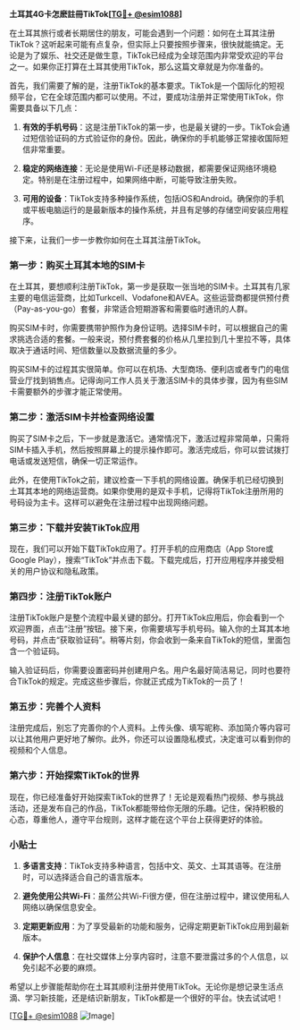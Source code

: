 **土耳其4G卡怎麽註冊TikTok[[TG💪+ @esim1088](https://t.me/s/esim1088)]**

在土耳其旅行或者长期居住的朋友，可能会遇到一个问题：如何在土耳其注册TikTok？这听起来可能有点复杂，但实际上只要按照步骤来，很快就能搞定。无论是为了娱乐、社交还是做生意，TikTok已经成为全球范围内非常受欢迎的平台之一。如果你正打算在土耳其使用TikTok，那么这篇文章就是为你准备的。

首先，我们需要了解的是，注册TikTok的基本要求。TikTok是一个国际化的短视频平台，它在全球范围内都可以使用。不过，要成功注册并正常使用TikTok，你需要具备以下几点：

1. **有效的手机号码**：这是注册TikTok的第一步，也是最关键的一步。TikTok会通过短信验证码的方式验证你的身份。因此，确保你的手机能够正常接收国际短信非常重要。
   
2. **稳定的网络连接**：无论是使用Wi-Fi还是移动数据，都需要保证网络环境稳定。特别是在注册过程中，如果网络中断，可能导致注册失败。

3. **可用的设备**：TikTok支持多种操作系统，包括iOS和Android。确保你的手机或平板电脑运行的是最新版本的操作系统，并且有足够的存储空间安装应用程序。

接下来，让我们一步一步教你如何在土耳其注册TikTok。

### 第一步：购买土耳其本地的SIM卡

在土耳其，要想顺利注册TikTok，第一步是获取一张当地的SIM卡。土耳其有几家主要的电信运营商，比如Turkcell、Vodafone和AVEA。这些运营商都提供预付费（Pay-as-you-go）套餐，非常适合短期游客和需要临时通讯的人群。

购买SIM卡时，你需要携带护照作为身份证明。选择SIM卡时，可以根据自己的需求挑选合适的套餐。一般来说，预付费套餐的价格从几里拉到几十里拉不等，具体取决于通话时间、短信数量以及数据流量的多少。

购买SIM卡的过程其实很简单。你可以在机场、大型商场、便利店或者专门的电信营业厅找到销售点。记得询问工作人员关于激活SIM卡的具体步骤，因为有些SIM卡需要额外的步骤才能正常使用。

### 第二步：激活SIM卡并检查网络设置

购买了SIM卡之后，下一步就是激活它。通常情况下，激活过程非常简单，只需将SIM卡插入手机，然后按照屏幕上的提示操作即可。激活完成后，你可以尝试拨打电话或发送短信，确保一切正常运作。

此外，在使用TikTok之前，建议检查一下手机的网络设置。确保手机已经切换到土耳其本地的网络运营商。如果你使用的是双卡手机，记得将TikTok注册所用的号码设为主卡。这样可以避免在注册过程中出现网络问题。

### 第三步：下载并安装TikTok应用

现在，我们可以开始下载TikTok应用了。打开手机的应用商店（App Store或Google Play），搜索“TikTok”并点击下载。下载完成后，打开应用程序并接受相关的用户协议和隐私政策。

### 第四步：注册TikTok账户

注册TikTok账户是整个流程中最关键的部分。打开TikTok应用后，你会看到一个欢迎界面，点击“注册”按钮。接下来，你需要填写手机号码。输入你的土耳其本地号码，并点击“获取验证码”。稍等片刻，你会收到一条来自TikTok的短信，里面包含一个验证码。

输入验证码后，你需要设置密码并创建用户名。用户名最好简洁易记，同时也要符合TikTok的规定。完成这些步骤后，你就正式成为TikTok的一员了！

### 第五步：完善个人资料

注册完成后，别忘了完善你的个人资料。上传头像、填写昵称、添加简介等内容可以让其他用户更好地了解你。此外，你还可以设置隐私模式，决定谁可以看到你的视频和个人信息。

### 第六步：开始探索TikTok的世界

现在，你已经准备好开始探索TikTok的世界了！无论是观看热门视频、参与挑战活动，还是发布自己的作品，TikTok都能带给你无限的乐趣。记住，保持积极的心态，尊重他人，遵守平台规则，这样才能在这个平台上获得更好的体验。

### 小贴士

1. **多语言支持**：TikTok支持多种语言，包括中文、英文、土耳其语等。在注册时，可以选择适合自己的语言版本。
   
2. **避免使用公共Wi-Fi**：虽然公共Wi-Fi很方便，但在注册过程中，建议使用私人网络以确保信息安全。

3. **定期更新应用**：为了享受最新的功能和服务，记得定期更新TikTok应用到最新版本。

4. **保护个人信息**：在社交媒体上分享内容时，注意不要泄露过多的个人信息，以免引起不必要的麻烦。

希望以上步骤能帮助你在土耳其顺利注册并使用TikTok。无论你是想记录生活点滴、学习新技能，还是结识新朋友，TikTok都是一个很好的平台。快去试试吧！

[[TG💪+ @esim1088](https://t.me/s/esim1088) ![Image](https://i.postimg.cc/4NQfJmqS/Snipaste-2025-05-13-00-14-12.png)]